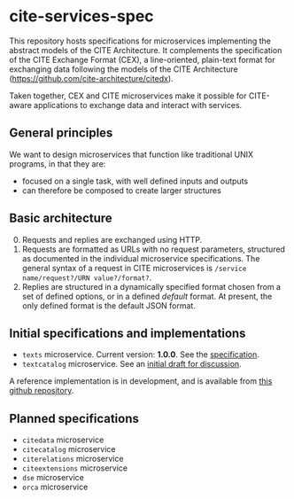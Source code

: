 # cite-services-spec

This repository hosts specifications for microservices implementing the abstract models of the CITE Architecture.  It complements the specification of the CITE Exchange Format (CEX),  a line-oriented, plain-text format for exchanging data following the models of the CITE Architecture (https://github.com/cite-architecture/citedx).

Taken together, CEX and CITE microservices make it possible for CITE-aware applications to exchange data and interact with services.


## General principles

We want to design microservices that function like traditional UNIX programs, in that they are:

- focused on a single task, with well defined inputs and outputs
- can therefore be composed to create larger structures


## Basic architecture

0. Requests and replies are exchanged using HTTP.
1. Requests are formatted as URLs with no request parameters, structured as documented in the individual microservice specifications.  The general syntax of a request in CITE microservices is `/service name/request?/URN value?/format?`.
2. Replies are structured in a dynamically specified format chosen from a set of defined options, or in a defined *default* format.  At present, the only defined format is the default JSON format.


## Initial specifications and implementations

- `texts` microservice.  Current version: **1.0.0**. See the [specification](texts/1.0/texts-specification-1.0.DRAFT.md).
- `textcatalog` microservice. See an [initial draft for discussion](textcatalog/1.0/textcatalog-specification-1.0.DRAFT.md).

A reference implementation is in development, and is available from [this github repository](https://github.com/cite-architecture/citemicroservices).


## Planned specifications


- `citedata` microservice
- `citecatalog` microservice
- `citerelations` microservice
- `citeextensions` microservice
- `dse` microservice
- `orca` microservice
